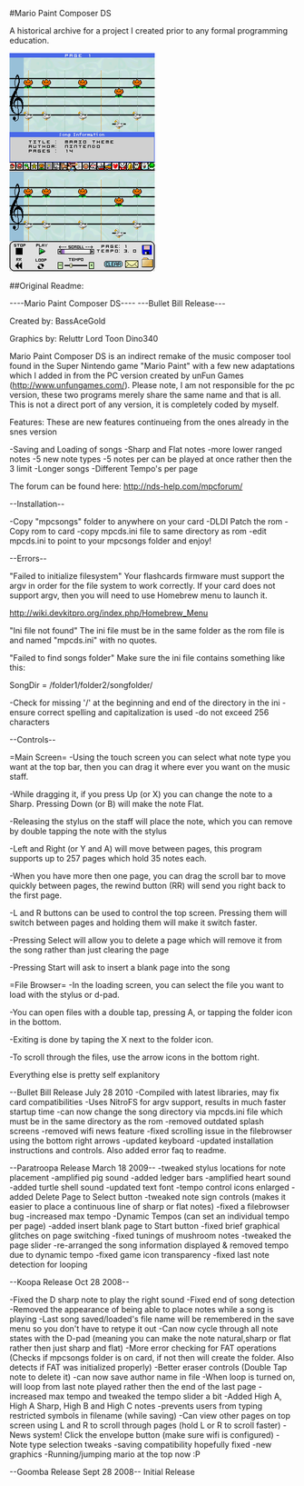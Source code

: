 #Mario Paint Composer DS

A historical archive for a project I created prior to any formal programming education.

![Alt text](/screenshots/mariopaintcomposer.png?raw=true "Mario Paint Composer DS")

##Original Readme:

----Mario Paint Composer DS----
    ---Bullet Bill Release---

Created by:
	BassAceGold

Graphics by:
	Reluttr
	Lord Toon
	Dino340

Mario Paint Composer DS is an indirect remake of the music composer tool found in the Super Nintendo game "Mario Paint" with a few new adaptations which I added in from the PC version created by unFun Games (http://www.unfungames.com/). Please note, I am not responsible for the pc version, these two programs merely share the same name and that is all. This is not a direct port of any version, it is completely coded by myself.

Features: These are new features continueing from the ones already in the snes version

-Saving and Loading of songs
-Sharp and Flat notes
-more lower ranged notes
-5 new note types
-5 notes per can be played at once rather then the 3 limit
-Longer songs
-Different Tempo's per page



The forum can be found here: http://nds-help.com/mpcforum/

--Installation--

-Copy "mpcsongs" folder to anywhere on your card
-DLDI Patch the rom
-Copy rom to card
-copy mpcds.ini file to same directory as rom
-edit mpcds.ini to point to your mpcsongs folder and enjoy!

--Errors--

"Failed to initialize filesystem"
Your flashcards firmware must support the argv in order for the file system to work correctly. If your card does not support argv, then you will need to use Homebrew menu to launch it.

http://wiki.devkitpro.org/index.php/Homebrew_Menu

"Ini file not found"
The ini file must be in the same folder as the rom file is and named "mpcds.ini" with no quotes.

"Failed to find songs folder"
Make sure the ini file contains something like this:

SongDir = /folder1/folder2/songfolder/

-Check for missing '/' at the beginning and end of the directory in the ini
-ensure correct spelling and capitalization is used
-do not exceed 256 characters


--Controls--

=Main Screen=
-Using the touch screen you can select what note type you want at the top bar, then you can drag it where ever you want on the music staff.

-While dragging it, if you press Up (or X) you can change the note to a Sharp. Pressing Down (or B) will make the note Flat. 

-Releasing the stylus on the staff will place the note, which you can remove by double tapping the note with the stylus

-Left and Right (or Y and A) will move between pages, this program supports up to 257 pages which hold 35 notes each. 
   
-When you have more then one page, you can drag the scroll bar to move quickly between pages, the rewind button (RR) will send you right back to the first page.

-L and R buttons can be used to control the top screen. Pressing them will switch between pages and holding them will make it switch faster.

-Pressing Select will allow you to delete a page which will remove it from the song rather than just clearing the page

-Pressing Start will ask to insert a blank page into the song

=File Browser=
-In the loading screen, you can select the file you want to load with the stylus or d-pad. 

-You can open files with a double tap, pressing A, or tapping the folder icon in the bottom. 

-Exiting is done by taping the X next to the folder icon. 

-To scroll through the files, use the arrow icons in the bottom right.


Everything else is pretty self explanitory	

--Bullet Bill Release July 28 2010
-Compiled with latest libraries, may fix card compatibilities
-Uses NitroFS for argv support, results in much faster startup time
-can now change the song directory via mpcds.ini file which must be in the same directory as the rom
-removed outdated splash screens
-removed wifi news feature
-fixed scrolling issue in the filebrowser using the bottom right arrows
-updated keyboard
-updated installation instructions and controls. Also added error faq to readme.



--Paratroopa Release March 18 2009--
-tweaked stylus locations for note placement
-amplified pig sound
-added ledger bars
-amplified heart sound
-added turtle shell sound
-updated text font
-tempo control icons enlarged
-added Delete Page to Select button
-tweaked note sign controls (makes it easier to place a continuous line of sharp or flat notes)
-fixed a filebrowser bug
-increased max tempo
-Dynamic Tempos (can set an individual tempo per page)
-added insert blank page to Start button
-fixed brief graphical glitches on page switching
-fixed tunings of mushroom notes
-tweaked the page slider
-re-arranged the song information displayed & removed tempo due to dynamic tempo
-fixed game icon transparency
-fixed last note detection for looping

--Koopa Release Oct 28 2008--

-Fixed the D sharp note to play the right sound
-Fixed end of song detection
-Removed the appearance of being able to place notes while a song is playing
-Last song saved/loaded's file name will be remembered in the save menu so you don't have to retype it out
-Can now cycle through all note states with the D-pad (meaning you can make the note natural,sharp or flat rather then just sharp and flat)
-More error checking for FAT operations (Checks if mpcsongs folder is on card, if not then will create the folder. Also detects if FAT was initialized properly)
-Better eraser controls (Double Tap note to delete it)
-can now save author name in file
-When loop is turned on, will loop from last note played rather then the end of the last page
-increased max tempo and tweaked the tempo slider a bit
-Added High A, High A Sharp, High B and High C notes
-prevents users from typing restricted symbols in filename (while saving)
-Can view other pages on top screen using L and R to scroll through pages (hold L or R to scroll faster)
-News system! Click the envelope button (make sure wifi is configured)
-Note type selection tweaks
-saving compatibility hopefully fixed
-new graphics
-Running/jumping mario at the top now :P



--Goomba Release Sept 28 2008--
 Initial Release






